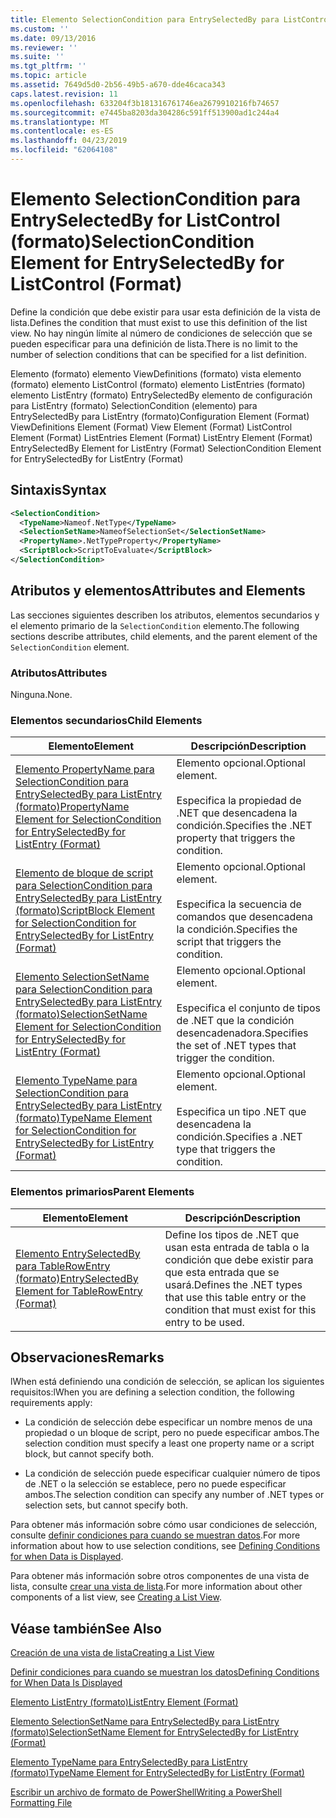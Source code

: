 ```yaml
---
title: Elemento SelectionCondition para EntrySelectedBy para ListControl (formato) | Microsoft Docs
ms.custom: ''
ms.date: 09/13/2016
ms.reviewer: ''
ms.suite: ''
ms.tgt_pltfrm: ''
ms.topic: article
ms.assetid: 7649d5d0-2b56-49b5-a670-dde46caca343
caps.latest.revision: 11
ms.openlocfilehash: 633204f3b181316761746ea2679910216fb74657
ms.sourcegitcommit: e7445ba8203da304286c591ff513900ad1c244a4
ms.translationtype: MT
ms.contentlocale: es-ES
ms.lasthandoff: 04/23/2019
ms.locfileid: "62064108"
---
```

# <a name="selectioncondition-element-for-entryselectedby-for-listcontrol-format"></a><span data-ttu-id="a28f6-102">Elemento SelectionCondition para EntrySelectedBy for ListControl (formato)</span><span class="sxs-lookup"><span data-stu-id="a28f6-102">SelectionCondition Element for EntrySelectedBy for ListControl (Format)</span></span>

<span data-ttu-id="a28f6-103">Define la condición que debe existir para usar esta definición de la vista de lista.</span><span class="sxs-lookup"><span data-stu-id="a28f6-103">Defines the condition that must exist to use this definition of the list view.</span></span> <span data-ttu-id="a28f6-104">No hay ningún límite al número de condiciones de selección que se pueden especificar para una definición de lista.</span><span class="sxs-lookup"><span data-stu-id="a28f6-104">There is no limit to the number of selection conditions that can be specified for a list definition.</span></span>

<span data-ttu-id="a28f6-105">Elemento (formato) elemento ViewDefinitions (formato) vista elemento (formato) elemento ListControl (formato) elemento ListEntries (formato) elemento ListEntry (formato) EntrySelectedBy elemento de configuración para ListEntry (formato) SelectionCondition (elemento) para EntrySelectedBy para ListEntry (formato)</span><span class="sxs-lookup"><span data-stu-id="a28f6-105">Configuration Element (Format) ViewDefinitions Element (Format) View Element (Format) ListControl Element (Format) ListEntries Element (Format) ListEntry Element (Format) EntrySelectedBy Element for ListEntry (Format) SelectionCondition Element for EntrySelectedBy for ListEntry (Format)</span></span>

## <a name="syntax"></a><span data-ttu-id="a28f6-106">Sintaxis</span><span class="sxs-lookup"><span data-stu-id="a28f6-106">Syntax</span></span>

```xml
<SelectionCondition>
  <TypeName>Nameof.NetType</TypeName>
  <SelectionSetName>NameofSelectionSet</SelectionSetName>
  <PropertyName>.NetTypeProperty</PropertyName>
  <ScriptBlock>ScriptToEvaluate</ScriptBlock>
</SelectionCondition>
```

## <a name="attributes-and-elements"></a><span data-ttu-id="a28f6-107">Atributos y elementos</span><span class="sxs-lookup"><span data-stu-id="a28f6-107">Attributes and Elements</span></span>

<span data-ttu-id="a28f6-108">Las secciones siguientes describen los atributos, elementos secundarios y el elemento primario de la `SelectionCondition` elemento.</span><span class="sxs-lookup"><span data-stu-id="a28f6-108">The following sections describe attributes, child elements, and the parent element of the `SelectionCondition` element.</span></span>

### <a name="attributes"></a><span data-ttu-id="a28f6-109">Atributos</span><span class="sxs-lookup"><span data-stu-id="a28f6-109">Attributes</span></span>

<span data-ttu-id="a28f6-110">Ninguna.</span><span class="sxs-lookup"><span data-stu-id="a28f6-110">None.</span></span>

### <a name="child-elements"></a><span data-ttu-id="a28f6-111">Elementos secundarios</span><span class="sxs-lookup"><span data-stu-id="a28f6-111">Child Elements</span></span>

|<span data-ttu-id="a28f6-112">Elemento</span><span class="sxs-lookup"><span data-stu-id="a28f6-112">Element</span></span>|<span data-ttu-id="a28f6-113">Descripción</span><span class="sxs-lookup"><span data-stu-id="a28f6-113">Description</span></span>|
|-------------|-----------------|
|[<span data-ttu-id="a28f6-114">Elemento PropertyName para SelectionCondition para EntrySelectedBy para ListEntry (formato)</span><span class="sxs-lookup"><span data-stu-id="a28f6-114">PropertyName Element for SelectionCondition for EntrySelectedBy for ListEntry (Format)</span></span>](./propertyname-element-for-selectioncondition-for-entryselectedby-for-listcontrol-format.md)|<span data-ttu-id="a28f6-115">Elemento opcional.</span><span class="sxs-lookup"><span data-stu-id="a28f6-115">Optional element.</span></span><br /><br /> <span data-ttu-id="a28f6-116">Especifica la propiedad de .NET que desencadena la condición.</span><span class="sxs-lookup"><span data-stu-id="a28f6-116">Specifies the .NET property that triggers the condition.</span></span>|
|[<span data-ttu-id="a28f6-117">Elemento de bloque de script para SelectionCondition para EntrySelectedBy para ListEntry (formato)</span><span class="sxs-lookup"><span data-stu-id="a28f6-117">ScriptBlock Element for SelectionCondition for EntrySelectedBy for ListEntry (Format)</span></span>](./scriptblock-element-for-selectioncondition-for-entryselectedby-for-listcontrol-format.md)|<span data-ttu-id="a28f6-118">Elemento opcional.</span><span class="sxs-lookup"><span data-stu-id="a28f6-118">Optional element.</span></span><br /><br /> <span data-ttu-id="a28f6-119">Especifica la secuencia de comandos que desencadena la condición.</span><span class="sxs-lookup"><span data-stu-id="a28f6-119">Specifies the script that triggers the condition.</span></span>|
|[<span data-ttu-id="a28f6-120">Elemento SelectionSetName para SelectionCondition para EntrySelectedBy para ListEntry (formato)</span><span class="sxs-lookup"><span data-stu-id="a28f6-120">SelectionSetName Element for SelectionCondition for EntrySelectedBy for ListEntry (Format)</span></span>](./selectionsetname-element-for-selectioncondition-for-entryselectedby-for-listentry-format.md)|<span data-ttu-id="a28f6-121">Elemento opcional.</span><span class="sxs-lookup"><span data-stu-id="a28f6-121">Optional element.</span></span><br /><br /> <span data-ttu-id="a28f6-122">Especifica el conjunto de tipos de .NET que la condición desencadenadora.</span><span class="sxs-lookup"><span data-stu-id="a28f6-122">Specifies the set of .NET types that trigger the condition.</span></span>|
|[<span data-ttu-id="a28f6-123">Elemento TypeName para SelectionCondition para EntrySelectedBy para ListEntry (formato)</span><span class="sxs-lookup"><span data-stu-id="a28f6-123">TypeName Element for SelectionCondition for EntrySelectedBy for ListEntry (Format)</span></span>](./typename-element-for-selectioncondition-for-entryselectedby-for-listcontrol-format.md)|<span data-ttu-id="a28f6-124">Elemento opcional.</span><span class="sxs-lookup"><span data-stu-id="a28f6-124">Optional element.</span></span><br /><br /> <span data-ttu-id="a28f6-125">Especifica un tipo .NET que desencadena la condición.</span><span class="sxs-lookup"><span data-stu-id="a28f6-125">Specifies a .NET type that triggers the condition.</span></span>|

### <a name="parent-elements"></a><span data-ttu-id="a28f6-126">Elementos primarios</span><span class="sxs-lookup"><span data-stu-id="a28f6-126">Parent Elements</span></span>

|<span data-ttu-id="a28f6-127">Elemento</span><span class="sxs-lookup"><span data-stu-id="a28f6-127">Element</span></span>|<span data-ttu-id="a28f6-128">Descripción</span><span class="sxs-lookup"><span data-stu-id="a28f6-128">Description</span></span>|
|-------------|-----------------|
|[<span data-ttu-id="a28f6-129">Elemento EntrySelectedBy para TableRowEntry (formato)</span><span class="sxs-lookup"><span data-stu-id="a28f6-129">EntrySelectedBy Element for TableRowEntry (Format)</span></span>](./entryselectedby-element-for-tablerowentry-for-tablecontrol-format.md)|<span data-ttu-id="a28f6-130">Define los tipos de .NET que usan esta entrada de tabla o la condición que debe existir para que esta entrada que se usará.</span><span class="sxs-lookup"><span data-stu-id="a28f6-130">Defines the .NET types that use this table entry or the condition that must exist for this entry to be used.</span></span>|

## <a name="remarks"></a><span data-ttu-id="a28f6-131">Observaciones</span><span class="sxs-lookup"><span data-stu-id="a28f6-131">Remarks</span></span>

<span data-ttu-id="a28f6-132">lWhen está definiendo una condición de selección, se aplican los siguientes requisitos:</span><span class="sxs-lookup"><span data-stu-id="a28f6-132">lWhen you are defining a selection condition, the following requirements apply:</span></span>

- <span data-ttu-id="a28f6-133">La condición de selección debe especificar un nombre menos de una propiedad o un bloque de script, pero no puede especificar ambos.</span><span class="sxs-lookup"><span data-stu-id="a28f6-133">The selection condition must specify a least one property name or a script block, but cannot specify both.</span></span>

- <span data-ttu-id="a28f6-134">La condición de selección puede especificar cualquier número de tipos de .NET o la selección se establece, pero no puede especificar ambos.</span><span class="sxs-lookup"><span data-stu-id="a28f6-134">The selection condition can specify any number of .NET types or selection sets, but cannot specify both.</span></span>

<span data-ttu-id="a28f6-135">Para obtener más información sobre cómo usar condiciones de selección, consulte [definir condiciones para cuando se muestran datos](./defining-conditions-for-displaying-data.md).</span><span class="sxs-lookup"><span data-stu-id="a28f6-135">For more information about how to use selection conditions, see [Defining Conditions for when Data is Displayed](./defining-conditions-for-displaying-data.md).</span></span>

<span data-ttu-id="a28f6-136">Para obtener más información sobre otros componentes de una vista de lista, consulte [crear una vista de lista](./creating-a-list-view.md).</span><span class="sxs-lookup"><span data-stu-id="a28f6-136">For more information about other components of a list view, see [Creating a List View](./creating-a-list-view.md).</span></span>

## <a name="see-also"></a><span data-ttu-id="a28f6-137">Véase también</span><span class="sxs-lookup"><span data-stu-id="a28f6-137">See Also</span></span>

[<span data-ttu-id="a28f6-138">Creación de una vista de lista</span><span class="sxs-lookup"><span data-stu-id="a28f6-138">Creating a List View</span></span>](./creating-a-list-view.md)

[<span data-ttu-id="a28f6-139">Definir condiciones para cuando se muestran los datos</span><span class="sxs-lookup"><span data-stu-id="a28f6-139">Defining Conditions for When Data Is Displayed</span></span>](./defining-conditions-for-displaying-data.md)

[<span data-ttu-id="a28f6-140">Elemento ListEntry (formato)</span><span class="sxs-lookup"><span data-stu-id="a28f6-140">ListEntry Element (Format)</span></span>](./listentry-element-for-listcontrol-format.md)

[<span data-ttu-id="a28f6-141">Elemento SelectionSetName para EntrySelectedBy para ListEntry (formato)</span><span class="sxs-lookup"><span data-stu-id="a28f6-141">SelectionSetName Element for EntrySelectedBy for ListEntry (Format)</span></span>](./selectionsetname-element-for-entryselectedby-for-listcontrol-format.md)

[<span data-ttu-id="a28f6-142">Elemento TypeName para EntrySelectedBy para ListEntry (formato)</span><span class="sxs-lookup"><span data-stu-id="a28f6-142">TypeName Element for EntrySelectedBy for ListEntry (Format)</span></span>](http://msdn.microsoft.com/en-us/fcd4daa6-f3fd-43f7-a468-03c582d34533)

[<span data-ttu-id="a28f6-143">Escribir un archivo de formato de PowerShell</span><span class="sxs-lookup"><span data-stu-id="a28f6-143">Writing a PowerShell Formatting File</span></span>](./writing-a-powershell-formatting-file.md)
